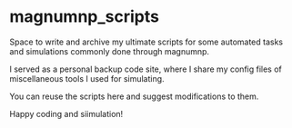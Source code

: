 # magnumnp_scripts
Space to write and archive my ultimate scripts for some automated tasks and simulations commonly done through magnumnp. 

I served as a personal backup code site, where I share my config files of miscellaneous tools I used for simulating. 

You can reuse the scripts here and suggest modifications to them. 

Happy coding and siimulation!
